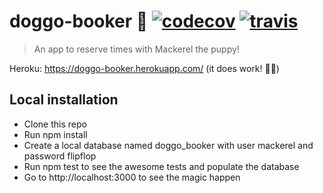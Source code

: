 # doggo-booker :dog: [![codecov](https://codecov.io/gh/arrested-developer/doggo-booker/branch/master/graph/badge.svg)](https://codecov.io/gh/arrested-developer/doggo-booker) [![travis](https://travis-ci.com/SleepySheepy172/doggo-booker.svg?branch=master)](https://travis-ci.org/SleepySheppy172/doggo-booker)
> An app to reserve times with Mackerel the puppy!

Heroku: https://doggo-booker.herokuapp.com/ (it does work! 🤞🏼)

## Local installation

* Clone this repo
* Run npm install
* Create a local database named doggo_booker with user mackerel and password flipflop
* Run npm test to see the awesome tests and populate the database
* Go to http://localhost:3000 to see the magic happen
